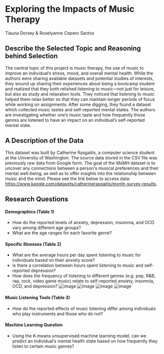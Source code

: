 # Exploring the Impacts of Music Therapy
Tiauna Dorsey & Roselyanne Cepero Santos

## Describe the Selected Topic and Reasoning behind Selection
The central topic of this project is music therapy, the use of music to improve an individual’s stress, mood, and overall mental health. While the authors were sharing available datasets and potential studies of interests, they wound up sharing their experiences about being a bootcamp student and realized that they both relished listening to music––not just for leisure, but also as study and relaxation tools. They noticed that listening to music helped them relax better so that they can maintain longer periods of focus while working on assignments. After some digging, they found a dataset which collected music tastes and self-reported mental states. The authors are investigating whether one’s music taste and how frequently those genres are listened to have an impact on an individual’s self-reported mental state.

## A Description of the Data
This dataset was built by Catherine Rasgaitis, a computer science student at the University of Washington. The source data stored in the CSV file was previously raw data from Google form. The goal of the MxMH dataset is to uncover any connections between a person's musical preferences and their mental well-being, as well as to offer insights into the relationship between music and the mind. Please see the link below to access data: https://www.kaggle.com/datasets/catherinerasgaitis/mxmh-survey-results.

## Research Questions
#### Demographics (Table 1)
* How do the reported levels of anxiety, depression, insomnia, and OCD vary among different age groups? 
* What are the age ranges for each favorite genre?
#### Specific Illnesses (Table 2)
* What are the average hours per day spent listening to music for individuals based on their anxiety score? 
* Is there a correlation between hours spent listening to music and self-reported depression?
* How does the frequency of listening to different genres (e.g. pop, R&B, rap, rock, video game music) relate to self-reported anxiety, insomnia, OCD, and depression?
![image](https://user-images.githubusercontent.com/111245707/215640253-c965836e-82f1-48c4-b871-23aa0f9b03bd.png)
![image](https://user-images.githubusercontent.com/111245707/215640365-d97ece8c-64c4-4c6d-a9c2-f43146136e65.png)
![image](https://user-images.githubusercontent.com/111245707/215640389-ca3c6db8-719f-44b6-8723-0c7f6b347c9d.png)
![image](https://user-images.githubusercontent.com/111245707/215640415-11d945fb-e07b-4c36-bca9-d2c4395a0543.png)
#### Music Listening Tools (Table 3)
* How do the reported effects of music listening differ among individuals who play instruments and those who do not?
#### Machine Learning Question
* Using the K-means unsupervised machine learning model, can we predict an individual’s mental health state based on how frequently they listen to certain music genres?
